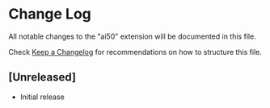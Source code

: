 # Change Log

All notable changes to the "ai50" extension will be documented in this file.

Check [Keep a Changelog](http://keepachangelog.com/) for recommendations on how to structure this file.

## [Unreleased]

- Initial release
